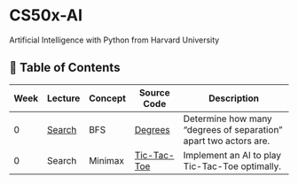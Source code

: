 # CS50x-AI
Artificial Intelligence with Python from Harvard University

## 📖 Table of Contents

| Week                                           | Lecture                                         | Concept                                                                                                      | Source Code                                    | Description                                                                                                                                       |
| ---------------------------------------------- | ----------------------------------------------- | ------------------------------------------------------------------------------------------------------------ | ---------------------------------------------- | ------------------------------------------------------------------------------------------------------------------------------------------------- |
| 0 | [Search](/0-Search)          | BFS                                        | [Degrees](/0-Search/degrees/degrees.py)              | Determine how many “degrees of separation” apart two actors are.                         |
| 0| Search        | Minimax                                                | [Tic-Tac-Toe](#)     | Implement an AI to play Tic-Tac-Toe optimally.                                         |